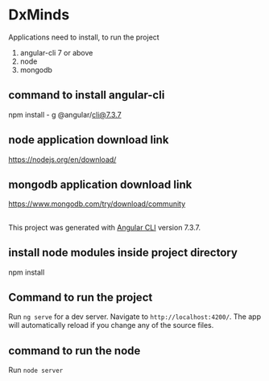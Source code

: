 # DxMinds

Applications need to install, to run the project

1. angular-cli 7 or above
2. node
3. mongodb

## command to install angular-cli

npm install - g @angular/cli@7.3.7


## node application download link 

https://nodejs.org/en/download/


## mongodb application download link 

https://www.mongodb.com/try/download/community

##

This project was generated with [Angular CLI](https://github.com/angular/angular-cli) version 7.3.7.

## install node modules inside project directory

npm install

## Command to run the project

Run `ng serve` for a dev server. Navigate to `http://localhost:4200/`. The app will automatically reload if you change any of the source files.

##  command to run the node

Run `node server` 
